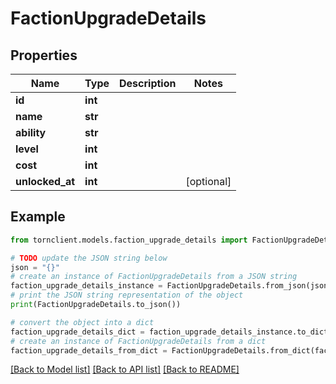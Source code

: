 # FactionUpgradeDetails


## Properties

Name | Type | Description | Notes
------------ | ------------- | ------------- | -------------
**id** | **int** |  | 
**name** | **str** |  | 
**ability** | **str** |  | 
**level** | **int** |  | 
**cost** | **int** |  | 
**unlocked_at** | **int** |  | [optional] 

## Example

```python
from tornclient.models.faction_upgrade_details import FactionUpgradeDetails

# TODO update the JSON string below
json = "{}"
# create an instance of FactionUpgradeDetails from a JSON string
faction_upgrade_details_instance = FactionUpgradeDetails.from_json(json)
# print the JSON string representation of the object
print(FactionUpgradeDetails.to_json())

# convert the object into a dict
faction_upgrade_details_dict = faction_upgrade_details_instance.to_dict()
# create an instance of FactionUpgradeDetails from a dict
faction_upgrade_details_from_dict = FactionUpgradeDetails.from_dict(faction_upgrade_details_dict)
```
[[Back to Model list]](../README.md#documentation-for-models) [[Back to API list]](../README.md#documentation-for-api-endpoints) [[Back to README]](../README.md)


